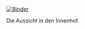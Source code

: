 [![Binder](https://mybinder.org/badge_logo.svg)](https://mybinder.org/v2/gh/habi/innenhof/HEAD?labpath=Innenhof.ipynb)

Die Aussicht in den Innenhof.